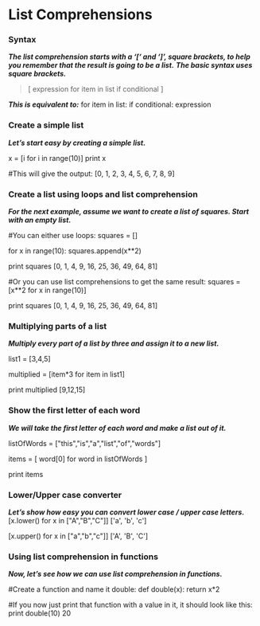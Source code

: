 # List Comprehensions


### Syntax
***The list comprehension starts with a ‘[‘ and ‘]’, square brackets, to help you remember that the result is going to be a list.***
***The basic syntax uses square brackets.***

> [ expression for item in list if conditional ]

***This is equivalent to:***
for item in list:
    if conditional:
        expression


### Create a simple list        

***Let’s start easy by creating a simple list.***

x = [i for i in range(10)]
print x

#This will give the output:
[0, 1, 2, 3, 4, 5, 6, 7, 8, 9]


### Create a list using loops and list comprehension

***For the next example, assume we want to create a list of squares. Start with an empty list.***

#You can either use loops:
squares = []

for x in range(10):
    squares.append(x**2)
 
print squares
[0, 1, 4, 9, 16, 25, 36, 49, 64, 81]

#Or you can use list comprehensions to get the same result:
squares = [x**2 for x in range(10)]

print squares
[0, 1, 4, 9, 16, 25, 36, 49, 64, 81]


### Multiplying parts of a list

***Multiply every part of a list by three and assign it to a new list.***

list1 = [3,4,5]
 
multiplied = [item*3 for item in list1] 
 
print multiplied 
[9,12,15]

### Show the first letter of each word

***We will take the first letter of each word and make a list out of it.***

listOfWords = ["this","is","a","list","of","words"]

items = [ word[0] for word in listOfWords ]

print items

### Lower/Upper case converter

***Let’s show how easy you can convert lower case / upper case letters.***
[x.lower() for x in ["A","B","C"]]
['a', 'b', 'c']

[x.upper() for x in ["a","b","c"]]
['A', 'B', 'C']

### Using list comprehension in functions

***Now, let’s see how we can use list comprehension in functions.***

#Create a function and name it double:
def double(x):
  return x*2

#If you now just print that function with a value in it, it should look like this:
 print double(10)
20


